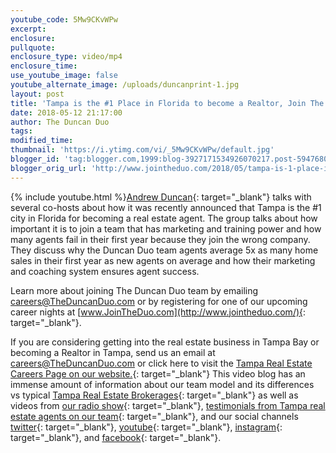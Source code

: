 ```yaml
---
youtube_code: 5Mw9CKvWPw
excerpt:
enclosure:
pullquote:
enclosure_type: video/mp4
enclosure_time:
use_youtube_image: false
youtube_alternate_image: /uploads/duncanprint-1.jpg
layout: post
title: 'Tampa is the #1 Place in Florida to become a Realtor, Join The #1 Team!'
date: 2018-05-12 21:17:00
author: The Duncan Duo
tags:
modified_time:
thumbnail: 'https://i.ytimg.com/vi/_5Mw9CKvWPw/default.jpg'
blogger_id: 'tag:blogger.com,1999:blog-3927171534926070217.post-5947680458496864081'
blogger_orig_url: 'http://www.jointheduo.com/2018/05/tampa-is-1-place-in-florida-to-become.html'
---
```


{% include youtube.html %}[Andrew Duncan](http://www.theduncanduo.com/){: target="_blank"} talks with several co-hosts about how it was recently announced that Tampa is the #1 city in Florida for becoming a real estate agent.  The group talks about how important it is to join a team that has marketing and training power and how many agents fail in their first year because they join the wrong company.  They discuss why the Duncan Duo team agents average 5x as many home sales in their first year as new agents on average and how their marketing and coaching system ensures agent success.

Learn more about joining The Duncan Duo team by emailing [careers@TheDuncanDuo.com](mailto:careers@TheDuncanDuo.com) or by registering for one of our upcoming career nights at [www.JoinTheDuo.com](http://www.jointheduo.com/){: target="_blank"}.

If you are considering getting into the real estate business in Tampa Bay or becoming a Realtor in Tampa, send us an email at [careers@TheDuncanDuo.com](mailto:careers@TheDuncanDuo.com) or click here to visit the [Tampa Real Estate Careers Page on our website.](http://www.theduncanduo.com/custompages_reports/real_estate_career.htm){: target="_blank"}  This video blog has an immense amount of information about our team model and its differences vs typical [Tampa Real Estate Brokerages](http://www.searchmlstampa.com/){: target="_blank"} as well as videos from [our radio show](http://www.970wfla.com/media/podcast-duncan-duo-tampa-real-estate-show-duncanduo/){: target="_blank"}, [testimonials from Tampa real estate agents on our team](http://snack.to/th3wkwyl){: target="_blank"}, and our social channels [twitter](http://www.twitter.com/theduncanduo){: target="_blank"}, [youtube](http://www.youtube.com/theduncanduo){: target="_blank"}, [instagram](http://www.instagram.com/theduncanduo){: target="_blank"}, and [facebook](http://www.facebook.com/remaxdynamictampa){: target="_blank"}.